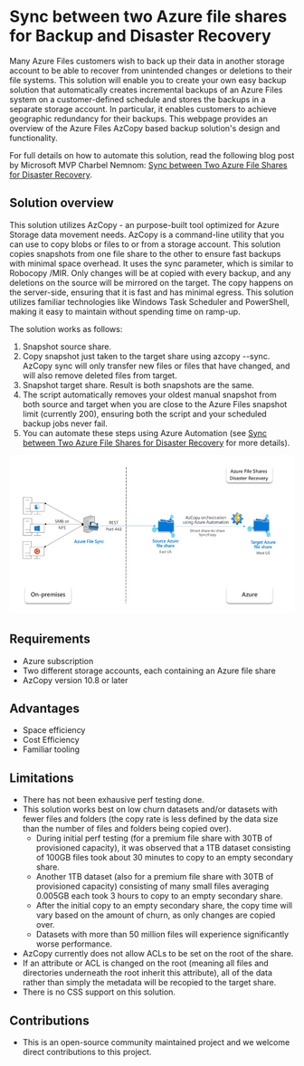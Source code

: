 # Sync between two Azure file shares for Backup and Disaster Recovery 

Many Azure Files customers wish to back up their data in another storage account to be able to recover from unintended changes or deletions to their file systems. This solution will enable you to create your own easy backup solution that automatically creates incremental backups of an Azure Files system on a customer-defined schedule and stores the backups in a separate storage account. In particular, it enables customers to achieve geographic redundancy for their backups. This webpage provides an overview of the Azure Files AzCopy based backup solution's design and functionality.

For full details on how to automate this solution, read the following blog post by Microsoft MVP Charbel Nemnom: [Sync between Two Azure File Shares for Disaster Recovery](https://charbelnemnom.com/sync-between-two-azure-file-shares-for-disaster-recovery/).

## Solution overview

This solution utilizes AzCopy - an purpose-built tool optimized for Azure Storage data movement needs. AzCopy is a command-line utility that you can use to copy blobs or files to or from a storage account. This solution copies snapshots from one file share to the other to ensure fast backups with minimal space overhead. It uses the sync parameter, which is similar to Robocopy /MIR.  Only changes will be at copied with every backup, and any deletions on the source will be mirrored on the target. The copy happens on the server-side, ensuring that it is fast and has minimal egress. This solution utilizes familiar technologies like Windows Task Scheduler and PowerShell, making it easy to maintain without spending time on ramp-up.

The solution works as follows:
1. Snapshot source share.
2. Copy snapshot just taken to the target share using azcopy --sync. AzCopy sync will only transfer new files or files that have changed, and will also remove deleted files from target.
3. Snapshot target share. Result is both snapshots are the same. 
4. The script automatically removes your oldest manual snapshot from both source and target when you are close to the Azure Files snapshot limit (currently 200), ensuring both the script and your scheduled backup jobs never fail.
5. You can automate these steps using Azure Automation (see [Sync between Two Azure File Shares for Disaster Recovery](https://charbelnemnom.com/sync-between-two-azure-file-shares-for-disaster-recovery/) for more details). 


![solution overview](./AzCopyBackup.jpg)

## Requirements
* Azure subscription
* Two different storage accounts, each containing an Azure file share
* AzCopy version 10.8 or later

## Advantages
* Space efficiency
* Cost Efficiency
* Familiar tooling

## Limitations
* There has not been exhausive perf testing done.
* This solution works best on low churn datasets and/or datasets with fewer files and folders (the copy rate is less defined by the data size than the number of files and folders being copied over).
  * During initial perf testing (for a premium file share with 30TB of provisioned capacity), it was observed that a 1TB dataset consisting of 100GB files took about 30 minutes to copy to an empty secondary share.
  * Another 1TB dataset (also for a premium file share with 30TB of provisioned capacity) consisting of many small files averaging 0.005GB each took 3 hours to copy to an empty secondary share.
  * After the initial copy to an empty secondary share, the copy time will vary based on the amount of churn, as only changes are copied over.
  * Datasets with more than 50 million files will experience significantly worse performance.
* AzCopy currently does not allow ACLs to be set on the root of the share.
* If an attribute or ACL is changed on the root (meaning all files and directories underneath the root inherit this attribute), all of the data rather than simply the metadata will be recopied to the target share.
* There is no CSS support on this solution.


## Contributions
* This is an open-source community maintained project and we welcome direct contributions to this project.
